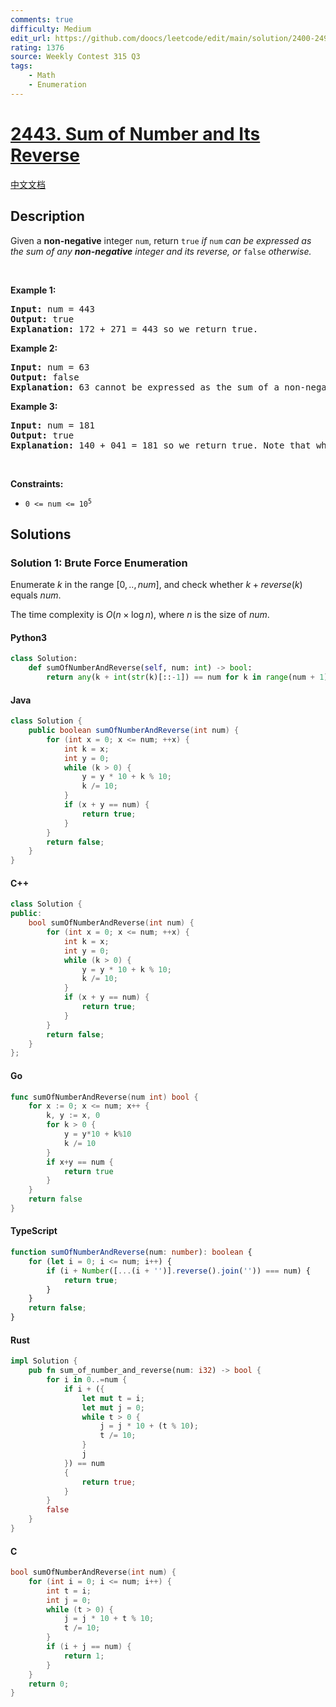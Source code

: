 ```yaml
---
comments: true
difficulty: Medium
edit_url: https://github.com/doocs/leetcode/edit/main/solution/2400-2499/2443.Sum%20of%20Number%20and%20Its%20Reverse/README_EN.md
rating: 1376
source: Weekly Contest 315 Q3
tags:
    - Math
    - Enumeration
---
```


<!-- problem:start -->

# [2443. Sum of Number and Its Reverse](https://leetcode.com/problems/sum-of-number-and-its-reverse)

[中文文档](/solution/2400-2499/2443.Sum%20of%20Number%20and%20Its%20Reverse/README.md)

## Description

<!-- description:start -->

<p>Given a <strong>non-negative</strong> integer <code>num</code>, return <code>true</code><em> if </em><code>num</code><em> can be expressed as the sum of any <strong>non-negative</strong> integer and its reverse, or </em><code>false</code><em> otherwise.</em></p>

<p>&nbsp;</p>
<p><strong class="example">Example 1:</strong></p>

<pre>
<strong>Input:</strong> num = 443
<strong>Output:</strong> true
<strong>Explanation:</strong> 172 + 271 = 443 so we return true.
</pre>

<p><strong class="example">Example 2:</strong></p>

<pre>
<strong>Input:</strong> num = 63
<strong>Output:</strong> false
<strong>Explanation:</strong> 63 cannot be expressed as the sum of a non-negative integer and its reverse so we return false.
</pre>

<p><strong class="example">Example 3:</strong></p>

<pre>
<strong>Input:</strong> num = 181
<strong>Output:</strong> true
<strong>Explanation:</strong> 140 + 041 = 181 so we return true. Note that when a number is reversed, there may be leading zeros.
</pre>

<p>&nbsp;</p>
<p><strong>Constraints:</strong></p>

<ul>
	<li><code>0 &lt;= num &lt;= 10<sup>5</sup></code></li>
</ul>

<!-- description:end -->

## Solutions

<!-- solution:start -->

### Solution 1: Brute Force Enumeration

Enumerate $k$ in the range $[0,.., num]$, and check whether $k + reverse(k)$ equals $num$.

The time complexity is $O(n \times \log n)$, where $n$ is the size of $num$.

<!-- tabs:start -->

#### Python3

```python
class Solution:
    def sumOfNumberAndReverse(self, num: int) -> bool:
        return any(k + int(str(k)[::-1]) == num for k in range(num + 1))
```

#### Java

```java
class Solution {
    public boolean sumOfNumberAndReverse(int num) {
        for (int x = 0; x <= num; ++x) {
            int k = x;
            int y = 0;
            while (k > 0) {
                y = y * 10 + k % 10;
                k /= 10;
            }
            if (x + y == num) {
                return true;
            }
        }
        return false;
    }
}
```

#### C++

```cpp
class Solution {
public:
    bool sumOfNumberAndReverse(int num) {
        for (int x = 0; x <= num; ++x) {
            int k = x;
            int y = 0;
            while (k > 0) {
                y = y * 10 + k % 10;
                k /= 10;
            }
            if (x + y == num) {
                return true;
            }
        }
        return false;
    }
};
```

#### Go

```go
func sumOfNumberAndReverse(num int) bool {
	for x := 0; x <= num; x++ {
		k, y := x, 0
		for k > 0 {
			y = y*10 + k%10
			k /= 10
		}
		if x+y == num {
			return true
		}
	}
	return false
}
```

#### TypeScript

```ts
function sumOfNumberAndReverse(num: number): boolean {
    for (let i = 0; i <= num; i++) {
        if (i + Number([...(i + '')].reverse().join('')) === num) {
            return true;
        }
    }
    return false;
}
```

#### Rust

```rust
impl Solution {
    pub fn sum_of_number_and_reverse(num: i32) -> bool {
        for i in 0..=num {
            if i + ({
                let mut t = i;
                let mut j = 0;
                while t > 0 {
                    j = j * 10 + (t % 10);
                    t /= 10;
                }
                j
            }) == num
            {
                return true;
            }
        }
        false
    }
}
```

#### C

```c
bool sumOfNumberAndReverse(int num) {
    for (int i = 0; i <= num; i++) {
        int t = i;
        int j = 0;
        while (t > 0) {
            j = j * 10 + t % 10;
            t /= 10;
        }
        if (i + j == num) {
            return 1;
        }
    }
    return 0;
}
```

<!-- tabs:end -->

<!-- solution:end -->

<!-- problem:end -->
